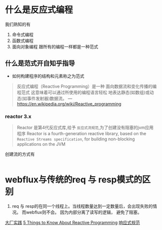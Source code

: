 # 什么是反应式编程
我们熟知的有
1. 命令式编程
2. 函数式编程
3. 面向对象编程
跟所有的编程一样都是一种范式
## 什么是范式开自知乎指导
- 如何构建程序的结构和元素称之为范式
> 反应式编程（Reactive Programming）是一种
> 面向数据流和变化传播的编程范式
> 这意味着可以通过所使用的编程语言轻松
> 地表达静态(如数组)或动态(如事件发射器)数据流。
> — https://en.wikipedia.org/wiki/Reactive_programming
### reactor 3.x 
> Reactor 是第4代反应式库,给予 `反应式流规范`,为了创建没有阻塞的jvm应用程序
> Reactor is a fourth-generation reactive library, based on the `Reactive Streams specification`, for building non-blocking applications on the JVM

创建流的方式有
```java

```
# webflux与传统的req 与 resp模式的区别
1. req 与 resp的在同一个线程上。当线程数量达到一定数量后，会出现失败的情况。
而webflux则不会。
因为内部分离了读写的逻辑，
避免了阻塞。

[大厂实践](https://zhuanlan.zhihu.com/p/152325857)
[5 Things to Know About Reactive Programming](https://developers.redhat.com/blog/2017/06/30/5-things-to-know-about-reactive-programming/)
[响应式规范](https://www.reactive-streams.org)